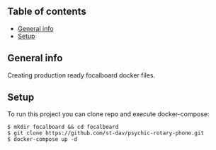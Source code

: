 ## Table of contents
* [General info](#general-info)
* [Setup](#setup)

## General info
Creating production ready focalboard docker files.
	
## Setup
To run this project you can clone repo and execute docker-compose:

```
$ mkdir focalboard && cd focalboard
$ git clone https://github.com/st-dav/psychic-rotary-phone.git
$ docker-compose up -d
```


